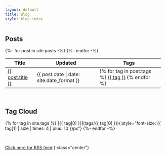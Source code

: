 ```yaml
---
layout: default
title: Blog
style: blog-index
---
```


## Posts

<table class="post-list">
  <thead>
    <tr>
      <th>Title</th>
      <th>Updated</th>
      <th>Tags</th>
    </tr>
  </thead>
  <tbody>
    {%- for post in site.posts -%}
    <tr>
      <td>
        <a href="{{ post.url }}">{{ post.title }}</a>
      </td>
      <td>{{ post.date | date: site.date_format }}</td>
      <td class="tag-column">
        {% for tag in post.tags %}
          <a href="/blog/tags/{{ tag }}">{{ tag }}</a>
        {% endfor %}
      </td>
    </tr>
    {%- endfor -%}
  </tbody>
</table>

<br/>

## Tag Cloud
{% for tag in site.tags %}
  [{{ tag[0] }}](tags/{{ tag[0] }}){:style="font-size: {{ tag[1] | size | times: 4 | plus: 10 }}px"}
{%- endfor -%}

<br/>

[Click here for RSS feed](/feed.xml)
{:class="center"}
